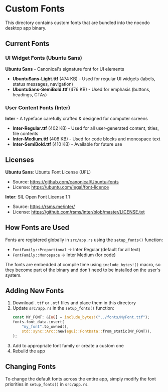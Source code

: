 # Custom Fonts

This directory contains custom fonts that are bundled into the nocodo desktop app binary.

## Current Fonts

### UI Widget Fonts (Ubuntu Sans)

**Ubuntu Sans** - Canonical's signature font for UI elements
- **UbuntuSans-Light.ttf** (474 KB) - Used for regular UI widgets (labels, status messages, navigation)
- **UbuntuSans-SemiBold.ttf** (476 KB) - Used for emphasis (buttons, headings, CTAs)

### User Content Fonts (Inter)

**Inter** - A typeface carefully crafted & designed for computer screens
- **Inter-Regular.ttf** (402 KB) - Used for all user-generated content, titles, file contents
- **Inter-Medium.ttf** (408 KB) - Used for code blocks and monospace text
- **Inter-SemiBold.ttf** (410 KB) - Available for future use

## Licenses

**Ubuntu Sans**: Ubuntu Font License (UFL)
- Source: https://github.com/canonical/Ubuntu-fonts
- License: https://ubuntu.com/legal/font-licence

**Inter**: SIL Open Font License 1.1
- Source: https://rsms.me/inter/
- License: https://github.com/rsms/inter/blob/master/LICENSE.txt

## How Fonts are Used

Fonts are registered globally in `src/app.rs` using the `setup_fonts()` function:
- `FontFamily::Proportional` → Inter Regular (default for all text)
- `FontFamily::Monospace` → Inter Medium (for code)

The fonts are embedded at compile time using `include_bytes!()` macro, so they become part of the binary and don't need to be installed on the user's system.

## Adding New Fonts

1. Download `.ttf` or `.otf` files and place them in this directory
2. Update `src/app.rs` in the `setup_fonts()` function:
   ```rust
   const MY_FONT: &[u8] = include_bytes!("../fonts/MyFont.ttf");
   fonts.font_data.insert(
       "my_font".to_owned(),
       std::sync::Arc::new(egui::FontData::from_static(MY_FONT)),
   );
   ```
3. Add to appropriate font family or create a custom one
4. Rebuild the app

## Changing Fonts

To change the default fonts across the entire app, simply modify the font priorities in `setup_fonts()` in `src/app.rs`.
